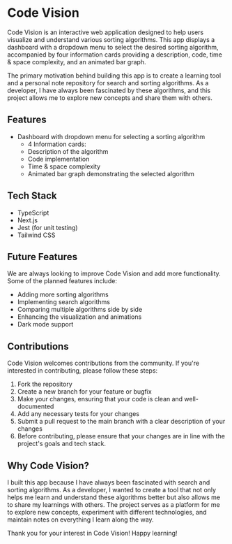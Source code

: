 # Code Vision

Code Vision is an interactive web application designed to help users visualize and understand various sorting algorithms. This app displays a dashboard with a dropdown menu to select the desired sorting algorithm, accompanied by four information cards providing a description, code, time & space complexity, and an animated bar graph.

The primary motivation behind building this app is to create a learning tool and a personal note repository for search and sorting algorithms. As a developer, I have always been fascinated by these algorithms, and this project allows me to explore new concepts and share them with others.

## Features

- Dashboard with dropdown menu for selecting a sorting algorithm
  - 4 Information cards:
  - Description of the algorithm
  - Code implementation
  - Time & space complexity
  - Animated bar graph demonstrating the selected algorithm

## Tech Stack

- TypeScript
- Next.js
- Jest (for unit testing)
- Tailwind CSS

## Future Features

We are always looking to improve Code Vision and add more functionality. Some of the planned features include:

- Adding more sorting algorithms
- Implementing search algorithms
- Comparing multiple algorithms side by side
- Enhancing the visualization and animations
- Dark mode support

## Contributions

Code Vision welcomes contributions from the community. If you're interested in contributing, please follow these steps:

1. Fork the repository
2. Create a new branch for your feature or bugfix
3. Make your changes, ensuring that your code is clean and well-documented
4. Add any necessary tests for your changes
5. Submit a pull request to the main branch with a clear description of your changes
6. Before contributing, please ensure that your changes are in line with the project's goals and tech stack.

## Why Code Vision?

I built this app because I have always been fascinated with search and sorting algorithms. As a developer, I wanted to create a tool that not only helps me learn and understand these algorithms better but also allows me to share my learnings with others. The project serves as a platform for me to explore new concepts, experiment with different technologies, and maintain notes on everything I learn along the way.

Thank you for your interest in Code Vision! Happy learning!
